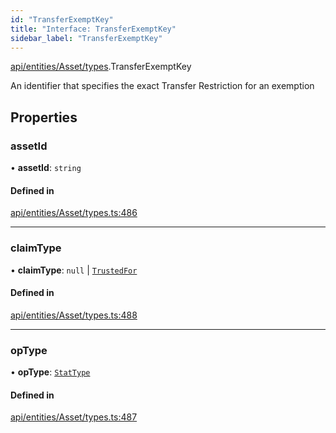 ```yaml
---
id: "TransferExemptKey"
title: "Interface: TransferExemptKey"
sidebar_label: "TransferExemptKey"
---
```


[api/entities/Asset/types](../../../../../../modules/API/Entities/Asset/Types/Types.md).TransferExemptKey

An identifier that specifies the exact Transfer Restriction for an exemption

## Properties

### assetId

• **assetId**: `string`

#### Defined in

[api/entities/Asset/types.ts:486](https://github.com/PolymeshAssociation/polymesh-sdk/blob/fbf6882d0/src/api/entities/Asset/types.ts#L486)

___

### claimType

• **claimType**: ``null`` \| [`TrustedFor`](../../../../../../modules/API/Entities/Types/Types.md#trustedfor)

#### Defined in

[api/entities/Asset/types.ts:488](https://github.com/PolymeshAssociation/polymesh-sdk/blob/fbf6882d0/src/api/entities/Asset/types.ts#L488)

___

### opType

• **opType**: [`StatType`](../../../../../../enums/API/Entities/Types/StatType/StatType.md)

#### Defined in

[api/entities/Asset/types.ts:487](https://github.com/PolymeshAssociation/polymesh-sdk/blob/fbf6882d0/src/api/entities/Asset/types.ts#L487)
